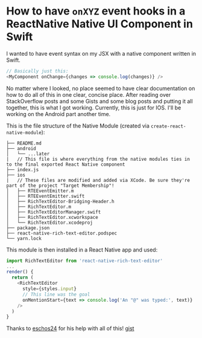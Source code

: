 # How to have `onXYZ` event hooks in a ReactNative Native UI Component in Swift

I wanted to have event syntax on my JSX with a native component written in Swift.

```js
// Basically just this:
<MyComponent onChange={changes => console.log(changes)} />
```

No matter where I looked, no place seemed to have clear documentation on how to do all of this in one clear, concise place. After reading over StackOverflow posts and some Gists and some blog posts and putting it all together, this is what I got working. Currently, this is just for IOS. I'll be working on the Android part another time.

This is the file structure of the Native Module (created via `create-react-native-module`):

```
├── README.md
├── android
│   └── ...later
|   // This file is where everything from the native modules ties in to the final exported React Native component
├── index.js
├── ios
|   // These files are modified and added via XCode. Be sure they're part of the project "Target Membership"!
│   ├── RTEEventEmitter.m
│   ├── RTEEventEmitter.swift
│   ├── RichTextEditor-Bridging-Header.h
│   ├── RichTextEditor.m
│   ├── RichTextEditorManager.swift
│   ├── RichTextEditor.xcworkspace
│   └── RichTextEditor.xcodeproj
├── package.json
├── react-native-rich-text-editor.podspec
└── yarn.lock
```

This module is then installed in a React Native app and used:

```js
import RichTextEditor from 'react-native-rich-text-editor'
...
render() {
  return (
    <RichTextEditor
      style={styles.input}
      // This line was the goal
      onMentionStart={text => console.log('An "@" was typed:', text)}
    />
  )
}
```

Thanks to [eschos24](https://github.com/eschos24) for his help with all of this! [gist](https://gist.github.com/devtanc/8ef2c8afcc4d8f87061b42f4a9c7dc80)
